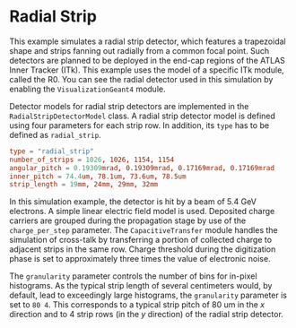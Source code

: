 # Radial Strip

This example simulates a radial strip detector, which features a trapezoidal shape and strips fanning out radially from a common focal point. 
Such detectors are planned to be deployed in the end-cap regions of the ATLAS Inner Tracker (ITk). 
This example uses the model of a specific ITk module, called the R0.
You can see the radial detector used in this simulation by enabling the `VisualizationGeant4` module.

Detector models for radial strip detectors are implemented in the `RadialStripDetectorModel` class. A radial strip detector model is defined using four parameters for each  strip row. In addition, its `type` has to be defined as `radial_strip`.

```toml
type = "radial_strip"
number_of_strips = 1026, 1026, 1154, 1154
angular_pitch = 0.19309mrad, 0.19309mrad, 0.17169mrad, 0.17169mrad
inner_pitch = 74.4um, 78.1um, 73.6um, 78.5um
strip_length = 19mm, 24mm, 29mm, 32mm
```

In this simulation example, the detector is hit by a beam of 5.4 GeV electrons. 
A simple linear electric field model is used. Deposited charge carriers are grouped during the propagation stage by use of the `charge_per_step` parameter.
The `CapacitiveTransfer` module handles the simulation of cross-talk by transferring a portion of collected charge to adjacent strips in the same row. 
Charge threshold during the digitization phase is set to approximately three times the value of electronic noise.

The `granularity` parameter controls the number of bins for in-pixel histograms.
As the typical strip length of several centimeters would, by default, lead to exceedingly large histograms, the `granularity` parameter is set to `80 4`. 
This corresponds to a typical strip pitch of 80 um in the *x* direction and to 4 strip rows (in the *y* direction) of the radial strip detector.
